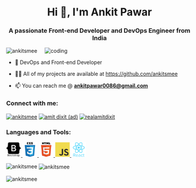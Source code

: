 <!--![logo](https://github.com/AmitDixit0101/AmitDixit0101/blob/main/BANNER.png) -->
<h1 align="center">Hi 👋, I'm Ankit Pawar</h1>
<h3 align="center">A passionate Front-end Developer and DevOps Engineer from India</h3>

<img align="right" alt="coding" width="400" src="https://user-images.githubusercontent.com/55389276/140866485-8fb1c876-9a8f-4d6a-98dc-08c4981eaf70.gif">
<p align="left"> <img src="https://komarev.com/ghpvc/?username=ankitsmee&label=Profile%20views&color=0e75b6&style=flat" alt="ankitsmee" /> </p>

- 🌱 DevOps and Front-end Developer

- 👨‍💻 All of my projects are available at https://github.com/ankitsmee

- 📫 You can reach me @ **ankitpawar0086@gmail.com**

<h3 align="left">Connect with me:</h3>
<p align="left">
<a href="https://www.linkedin.com/in/ankit-pawar-75277b80/" target="blank"><img align="center" src="https://raw.githubusercontent.com/rahuldkjain/github-profile-readme-generator/master/src/images/icons/Social/linked-in-alt.svg" alt="ankitsmee" height="30" width="40" /></a>
<a href="https://www.facebook.com/ankitsmee?mibextid=ZbWKwL" target="blank"><img align="center" src="https://raw.githubusercontent.com/rahuldkjain/github-profile-readme-generator/master/src/images/icons/Social/facebook.svg" alt="amit dixit (ad)" height="30" width="40" /></a>
<a href="https://instagram.com/ankitsmee?igshid=NzZlODBkYWE4Ng==" target="blank"><img align="center" src="https://raw.githubusercontent.com/rahuldkjain/github-profile-readme-generator/master/src/images/icons/Social/instagram.svg" alt="realamitdixit" height="30" width="40" /></a>
</p>
<h3 align="left">Languages and Tools:</h3>
<p align="left"> <a href="https://getbootstrap.com" target="_blank" rel="noreferrer"> <img
            src="https://raw.githubusercontent.com/devicons/devicon/master/icons/bootstrap/bootstrap-plain-wordmark.svg"
            alt="bootstrap" width="40" height="40" /> </a> <a href="https://www.w3schools.com/css/" target="_blank"
        rel="noreferrer"> <img
            src="https://raw.githubusercontent.com/devicons/devicon/master/icons/css3/css3-original-wordmark.svg"
            alt="css3" width="40" height="40" /> </a> <a href="https://www.w3.org/html/" target="_blank"
        rel="noreferrer"> 
                        <img
            src="https://raw.githubusercontent.com/devicons/devicon/master/icons/html5/html5-original-wordmark.svg"
            alt="html5" width="40" height="40" /> </a> <a href="https://developer.mozilla.org/en-US/docs/Web/JavaScript"
        target="_blank" rel="noreferrer"> <img
            src="https://raw.githubusercontent.com/devicons/devicon/master/icons/javascript/javascript-original.svg"
            alt="javascript" width="40" height="40" /> </a> <a href="https://laravel.com/" target="_blank"
        rel="noreferrer"> 
                        <a href="https://reactjs.org/" target="_blank" rel="noreferrer"> <img
            src="https://raw.githubusercontent.com/devicons/devicon/master/icons/react/react-original-wordmark.svg"
            alt="react" width="40" height="40" /> </a> </p>

<p><img align="left"
        src="https://github-readme-stats.vercel.app/api/top-langs?username=ankitsmee&show_icons=true&locale=en&layout=compact"
        alt="ankitsmee" /></p>

<p>&nbsp;<img align="center"
        src="https://github-readme-stats.vercel.app/api?username=ankitsmee&show_icons=true&locale=en"
        alt="ankitsmee" /></p>

<p><img align="center" src="https://github-readme-streak-stats.herokuapp.com/?user=ankitsmee&"
        alt="ankitsmee" /></p>

<!--
**ankitsmee/ankitsmee** is a ✨ _special_ ✨ repository because its `README.md` (this file) appears on your GitHub profile.

Here are some ideas to get you started:

- 🔭 I’m currently working on ...
- 🌱 I’m currently learning ...
- 👯 I’m looking to collaborate on ...
- 🤔 I’m looking for help with ...
- 💬 Ask me about ...
- 📫 How to reach me: ...
- 😄 Pronouns: ...
- ⚡ Fun fact: ...
-->
